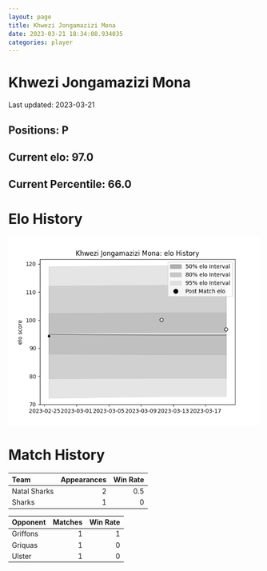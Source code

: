 ```yaml
---  
layout: page  
title: Khwezi Jongamazizi Mona  
date: 2023-03-21 18:34:08.934035  
categories: player  
---
```

# Khwezi Jongamazizi Mona


Last updated: 2023-03-21
## Positions: P

## Current elo: 97.0

## Current Percentile: 66.0

# Elo History


![elo history](history_KhweziJongamaziziMona.png)
# Match History


| Team         |   Appearances |   Win Rate |
|:-------------|--------------:|-----------:|
| Natal Sharks |             2 |        0.5 |
| Sharks       |             1 |        0   |

| Opponent   |   Matches |   Win Rate |
|:-----------|----------:|-----------:|
| Griffons   |         1 |          1 |
| Griquas    |         1 |          0 |
| Ulster     |         1 |          0 |